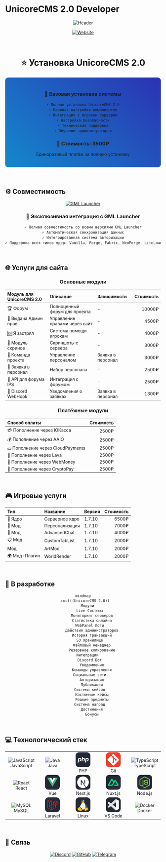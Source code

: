 # UnicoreCMS 2.0 Developer

<div align="center">
  
![Header](https://capsule-render.vercel.app/api?type=waving&color=gradient&customColorList=24&height=300&section=header&text=UnicoreCMS%202.0&fontSize=90&fontColor=fff&animation=fadeIn&desc=Профессиональная%20система%20управления%20игровыми%20проектами&descSize=25&descAlignY=65)

[![Website](https://img.shields.io/badge/🌐_DEMO-unicorecms2.ru-gradient?style=for-the-badge&labelColor=black&color=0:2b32b2,100:1488cc)](https://demo.unicorecms2.ru/)

</div>

<br/>

<div align="center">

# ⭐ Установка UnicoreCMS 2.0

<div style="background: linear-gradient(45deg, #1488CC, #2B32B2); padding: 20px; border-radius: 10px; margin: 20px 0;">

### 💫 Базовая установка системы
```css
⚡ Полная установка UnicoreCMS 2.0
⚡ Базовая настройка компонентов
⚡ Интеграция с игровым сервером
⚡ Настройка безопасности
⚡ Техническая поддержка
⚡ Обучение администраторов
```

### 💎 Стоимость: 3500₽
Единоразовый платёж за полную установку

</div>

</div>

<br/>

## ⚙️ Совместимость

<div align="center">

[![GML Launcher](https://img.shields.io/badge/GML%20Launcher-Официальная%20поддержка-success?style=for-the-badge&logo=data:image/png;base64,iVBORw0KGgoAAAANSUhEUgAAAA4AAAAOCAYAAAAfSC3RAAAACXBIWXMAAAsTAAALEwEAmpwYAAAARklEQVR4nGNgGAUw8P//f0cg/k8mdsQqCdVsD8RnycD2BA2zBzLOQjHpLFZboSbZE3QOzEQgPgeNz2G1FWqSPAl4FA4AAKthQxzn0Y3HAAAAAElFTkSuQmCC)](https://gml.recloud.tech/)

### 🎯 Эксклюзивная интеграция с GML Launcher

```css
✓ Полная совместимость со всеми версиями GML Launcher
✓ Автоматическая синхронизация данных
✓ Интегрированная система авторизации
✓ Поддержка всех типов ядер: Vanilla, Forge, Fabric, NeoForge, LiteLoader, Quilt
```

</div>

<br/>

## 🌐 Услуги для сайта

<div align="center">

### Основные модули

| Модуль для UnicoreCMS 2.0 | Описание | Зависимости | Стоимость |
|:----------------------|:---------|:------------|----------:|
| 🏆 Форум | Полноценный форум для проекта | - | 10000₽ |
| 👑 Выдача Админ прав | Управление правами через сайт | - | 4500₽ |
| 🆘 Я застрял | Система помощи игрокам | - | 4000₽ |
| 📸 Модуль скринов | Скриншоты с сервера | - | 3000₽ |
| 👥 Команда проекта | Управление персоналом | Заявка в персонал | 3000₽ |
| 📝 Заявка в персонал | Набор персонала | - | 2500₽ |
| 🔌 API для форума IPS | Интеграция с форумом | - | 2500₽ |
| 🤖 Discord WebHook | Уведомления о заявках | Заявка в персонал | 1300₽ |

### Платёжные модули

| Способ оплаты | Стоимость |
|:--------------|----------:|
| 💳 Пополнение через ЮКасса | 2500₽ |
| 💰 Пополнение через AAIO | 2500₽ |
| 💵 Пополнение через CloudPayments | 2500₽ |
| 💸 Пополнение через Lava | 2500₽ |
| 💸 Пополнение через WebMoney | 2500₽ |
| 💸 Пополнение через CryptoPay | 2500₽ |

</div>


<br/>

## 🎮 Игровые услуги

<div align="center">

| Тип | Название | Версия | Стоимость |
|:----|:---------|:-------|----------:|
| 🎯 Ядро | Серверное ядро | 1.7.10 | 6500₽ |
| 👤 Мод | Персонализация | 1.7.10 | 7000₽ |
| 💬 Мод | AdvancedChat | 1.7.10 | 4000₽ |
| 📋 Мод | CustomTabList | 1.7.10 | 2000₽ |
| Мод | ArtMod | 1.7.10 | 2000₽ |
| 🌍 Мод-Плагин | WorldRender | 1.7.10 | 2000₽ |

</div>

<br/>

## 🚀 В разработке

<div align="center">

```mermaid
mindmap
  root((UnicoreCMS 2.0))
    Модули
      Live Система
        Мониторинг серверов
        Статистика онлайна
      WebPanel Логи
        Действия администраторов
        История транзакций
      S3 Хранилище
        Файловый менеджер
        Резервное копирование
    Интеграции
      Discord Бот
        Уведомления
        Команды управления
      Социальные сети
        Авторизация
        Публикации
      Система кейсов
        Кастомные кейсы
        Редкие предметы
      Система наград
        Достижения
        Бонусы
```

</div>

<br/>

## 💻 Технологический стек

<div align="center">
  <table>
    <tr>
      <td align="center" width="96">
        <img src="https://techstack-generator.vercel.app/js-icon.svg" width="48" height="48" alt="JavaScript" />
        <br>JavaScript
      </td>
      <td align="center" width="96">
        <img src="https://techstack-generator.vercel.app/java-icon.svg" width="48" height="48" alt="Java" />
        <br>Java
      </td>
      <td align="center" width="96">
        <img src="https://github.com/tandpfun/skill-icons/blob/main/icons/PHP-Dark.svg" width="48" height="48" alt="PHP" />
        <br>PHP
      </td>
      <td align="center" width="96">
        <img src="https://github.com/tandpfun/skill-icons/blob/main/icons/Git.svg" width="48" height="48" alt="Git" />
        <br>Git
      </td>
      <td align="center" width="96">
        <img src="https://techstack-generator.vercel.app/ts-icon.svg" width="48" height="48" alt="TypeScript" />
        <br>TypeScript
      </td>
    </tr>
    <tr>
      <td align="center" width="96">
        <img src="https://techstack-generator.vercel.app/react-icon.svg" width="48" height="48" alt="React" />
        <br>React
      </td>
      <td align="center" width="96">
        <img src="https://github.com/tandpfun/skill-icons/blob/main/icons/VueJS-Dark.svg" width="48" height="48" alt="Vue" />
        <br>Vue
      </td>
      <td align="center" width="96">
        <img src="https://github.com/tandpfun/skill-icons/blob/main/icons/NextJS-Dark.svg" width="48" height="48" alt="Next.js" />
        <br>Next.js
      </td>
      <td align="center" width="96">
        <img src="https://github.com/tandpfun/skill-icons/blob/main/icons/NuxtJS-Dark.svg" width="48" height="48" alt="Nuxt.js" />
        <br>Nuxt.js
      </td>
      <td align="center" width="96">
        <img src="https://github.com/tandpfun/skill-icons/blob/main/icons/NodeJS-Dark.svg" width="48" height="48" alt="Node.js" />
        <br>Node.js
      </td>
    </tr>
    <tr>
      <td align="center" width="96">
        <img src="https://techstack-generator.vercel.app/mysql-icon.svg" width="48" height="48" alt="MySQL" />
        <br>MySQL
      </td>
      <td align="center" width="96">
        <img src="https://github.com/tandpfun/skill-icons/blob/main/icons/Laravel-Dark.svg" width="48" height="48" alt="Laravel" />
        <br>Laravel
      </td>
      <td align="center" width="96">
        <img src="https://github.com/tandpfun/skill-icons/blob/main/icons/Linux-Dark.svg" width="48" height="48" alt="Linux" />
        <br>Linux
      </td>
      <td align="center" width="96">
        <img src="https://github.com/tandpfun/skill-icons/blob/main/icons/VSCode-Dark.svg" width="48" height="48" alt="VS Code" />
        <br>VS Code
      </td>
      <td align="center" width="96">
        <img src="https://techstack-generator.vercel.app/docker-icon.svg" width="48" height="48" alt="Docker" />
        <br>Docker
      </td>
    </tr>
  </table>
</div>


<br/>

## 📱 Связь

<div align="center">



[![Discord](https://img.shields.io/badge/-Discord-5865F2?style=for-the-badge&logo=discord&logoColor=white)](https://discord.com/users/s.one)
[![GitHub](https://img.shields.io/badge/-GitHub-181717?style=for-the-badge&logo=github&logoColor=white)](https://github.com/Nik497926)
[![Telegram](https://img.shields.io/badge/-Telegram-0088ff?style=for-the-badge&logo=telegram&logoColor=white)](https://t.me/nikita497926)

</div>

